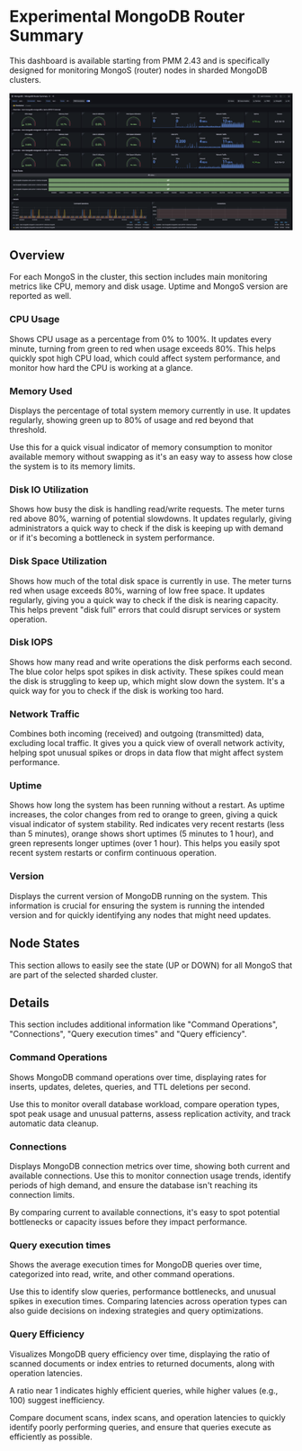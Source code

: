# Experimental MongoDB Router Summary

This dashboard is available starting from PMM 2.43 and is specifically designed for monitoring MongoS (router) nodes in sharded MongoDB clusters.

![!image](../../_images/PMM_MongoDB_Router_Summary.png)

## Overview

For each MongoS in the cluster, this section includes main monitoring metrics like CPU, memory and disk usage. Uptime and MongoS version are reported as well.
### CPU Usage

Shows CPU usage as a percentage from 0% to 100%. It updates every minute, turning from green to red when usage exceeds 80%. This helps quickly spot high CPU load, which could affect system performance, and monitor how hard the CPU is working at a glance.

### Memory Used
Displays the percentage of total system memory currently in use. It updates regularly, showing green up to 80% of usage and red beyond that threshold.

Use this for a quick visual indicator of memory consumption to monitor available memory without swapping as it's an easy way to assess how close the system is to its memory limits.

### Disk IO Utilization
Shows how busy the disk is handling read/write requests. The meter turns red above 80%, warning of potential slowdowns. It updates regularly, giving administrators a quick way to check if the disk is keeping up with demand or if it's becoming a bottleneck in system performance. 

### Disk Space Utilization
Shows how much of the total disk space is currently in use. The meter turns red when usage exceeds 80%, warning of low free space. It updates regularly, giving you a quick way to check if the disk is nearing capacity. This helps prevent "disk full" errors that could disrupt services or system operation.

### Disk IOPS
Shows how many read and write operations the disk performs each second. The blue color helps spot spikes in disk activity. These spikes could mean the disk is struggling to keep up, which might slow down the system. It's a quick way for you to check if the disk is working too hard.

### Network Traffic
Combines both incoming (received) and outgoing (transmitted) data, excluding local traffic. It gives you a quick view of overall network activity, helping spot unusual spikes or drops in data flow that might affect system performance.

### Uptime
Shows how long the system has been running without a restart. As uptime increases, the color changes from red to orange to green, giving a quick visual indicator of system stability. Red indicates very recent restarts (less than 5 minutes), orange shows short uptimes (5 minutes to 1 hour), and green represents longer uptimes (over 1 hour). This helps you easily spot recent system restarts or confirm continuous operation.

### Version
Displays the current version of MongoDB running on the system. This information is crucial for ensuring the system is running the intended version and for quickly identifying any nodes that might need updates.
## Node States

This section allows to easily see the state (UP or DOWN) for all MongoS that are part of the selected sharded cluster.

## Details

This section includes additional information like "Command Operations", "Connections", "Query execution times" and "Query efficiency".

### Command Operations
Shows MongoDB command operations over time, displaying rates for inserts, updates, deletes, queries, and TTL deletions per second. 

Use this to monitor overall database workload, compare operation types, spot peak usage and unusual patterns, assess replication activity, and track automatic data cleanup. 

### Connections
Displays MongoDB connection metrics over time, showing both current and available connections. Use this to monitor connection usage trends, identify periods of high demand, and ensure the database isn't reaching its connection limits. 

By comparing current to available connections, it's easy to spot potential bottlenecks or capacity issues before they impact performance. 

### Query execution times
Shows the average execution times for MongoDB queries over time, categorized into read, write, and other command operations. 

Use this to identify slow queries, performance bottlenecks, and unusual spikes in execution times. Comparing latencies across operation types can also guide decisions on indexing strategies and query optimizations.

### Query Efficiency
Visualizes MongoDB query efficiency over time, displaying the ratio of scanned documents or index entries to returned documents, along with operation latencies.

A ratio near 1 indicates highly efficient queries, while higher values (e.g., 100) suggest inefficiency. 

Compare document scans, index scans, and operation latencies to quickly identify poorly performing queries, and ensure that queries execute as efficiently as possible.
